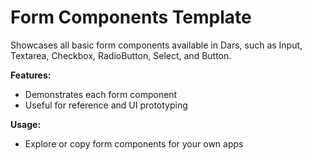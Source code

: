 # Form Components Template

Showcases all basic form components available in Dars, such as Input, Textarea, Checkbox, RadioButton, Select, and Button.

**Features:**
- Demonstrates each form component
- Useful for reference and UI prototyping

**Usage:**
- Explore or copy form components for your own apps
